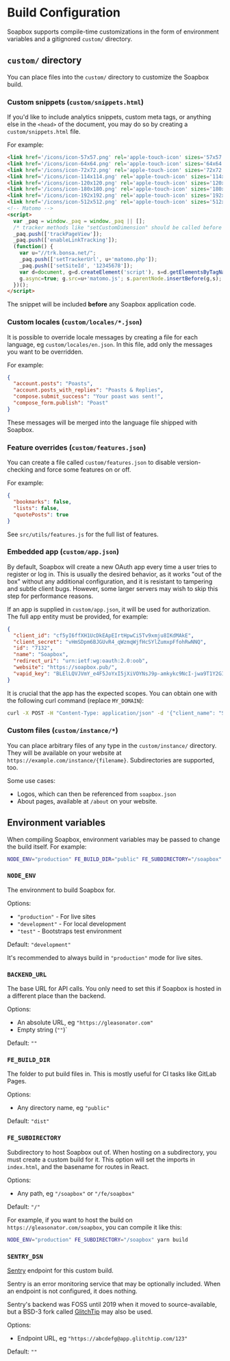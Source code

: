 # Build Configuration

Soapbox supports compile-time customizations in the form of environment variables and a gitignored `custom/` directory.

## `custom/` directory

You can place files into the `custom/` directory to customize the Soapbox build.

### Custom snippets (`custom/snippets.html`)

If you'd like to include analytics snippets, custom meta tags, or anything else in the `<head>` of the document, you may do so by creating a `custom/snippets.html` file.

For example:

```html
<link href='/icons/icon-57x57.png' rel='apple-touch-icon' sizes='57x57'>
<link href='/icons/icon-64x64.png' rel='apple-touch-icon' sizes='64x64'>
<link href='/icons/icon-72x72.png' rel='apple-touch-icon' sizes='72x72'>
<link href='/icons/icon-114x114.png' rel='apple-touch-icon' sizes='114x114'>
<link href='/icons/icon-120x120.png' rel='apple-touch-icon' sizes='120x120'>
<link href='/icons/icon-180x180.png' rel='apple-touch-icon' sizes='180x180'>
<link href='/icons/icon-192x192.png' rel='apple-touch-icon' sizes='192x192'>
<link href='/icons/icon-512x512.png' rel='apple-touch-icon' sizes='512x512'>
<!-- Matomo -->
<script>
  var _paq = window._paq = window._paq || [];
  /* tracker methods like "setCustomDimension" should be called before "trackPageView" */
  _paq.push(['trackPageView']);
  _paq.push(['enableLinkTracking']);
  (function() {
    var u="//trk.bonsa.net/";
    _paq.push(['setTrackerUrl', u+'matomo.php']);
    _paq.push(['setSiteId', '12345678']);
    var d=document, g=d.createElement('script'), s=d.getElementsByTagName('script')[0];
    g.async=true; g.src=u+'matomo.js'; s.parentNode.insertBefore(g,s);
  })();
</script>
```

The snippet will be included **before** any Soapbox application code.

### Custom locales (`custom/locales/*.json`)

It is possible to override locale messages by creating a file for each language, eg `custom/locales/en.json`.
In this file, add only the messages you want to be overridden.

For example:

```json
{
  "account.posts": "Poasts",
  "account.posts_with_replies": "Poasts & Replies",
  "compose.submit_success": "Your poast was sent!",
  "compose_form.publish": "Poast"
}
```

These messages will be merged into the language file shipped with Soapbox.

### Feature overrides (`custom/features.json`)

You can create a file called `custom/features.json` to disable version-checking and force some features on or off.

For example:

```json
{
  "bookmarks": false,
  "lists": false,
  "quotePosts": true
}
```

See `src/utils/features.js` for the full list of features.

### Embedded app (`custom/app.json`)

By default, Soapbox will create a new OAuth app every time a user tries to register or log in.
This is usually the desired behavior, as it works "out of the box" without any additional configuration, and it is resistant to tampering and subtle client bugs.
However, some larger servers may wish to skip this step for performance reasons.

If an app is supplied in `custom/app.json`, it will be used for authorization.
The full app entity must be provided, for example:

```json
{
  "client_id": "cf5yI6ffXH1UcDkEApEIrtHpwCi5Tv9xmju8IKdMAkE",
  "client_secret": "vHmSDpm6BJGUvR4_qWzmqWjfHcSYlZumxpFfohRwNNQ",
  "id": "7132",
  "name": "Soapbox",
  "redirect_uri": "urn:ietf:wg:oauth:2.0:oob",
  "website": "https://soapbox.pub/",
  "vapid_key": "BLElLQVJVmY_e4F5JoYxI5jXiVOYNsJ9p-amkykc9NcI-jwa9T1Y2GIbDqbY-HqC6ayPkfW4K4o9vgBFKYmkuS4"
}
```

It is crucial that the app has the expected scopes.
You can obtain one with the following curl command (replace `MY_DOMAIN`):

```sh
curl -X POST -H "Content-Type: application/json" -d '{"client_name": "Soapbox", "redirect_uris": "urn:ietf:wg:oauth:2.0:oob", "scopes": "read write follow push admin", "website": "https://soapbox.pub/"}' "https://MY_DOMAIN.com/api/v1/apps"
```

### Custom files (`custom/instance/*`)

You can place arbitrary files of any type in the `custom/instance/` directory.
They will be available on your website at `https://example.com/instance/{filename}`.
Subdirectories are supported, too.

Some use cases:

- Logos, which can then be referenced from `soapbox.json`
- About pages, available at `/about` on your website.

## Environment variables

When compiling Soapbox, environment variables may be passed to change the build itself.
For example:

```sh
NODE_ENV="production" FE_BUILD_DIR="public" FE_SUBDIRECTORY="/soapbox" yarn build
```

### `NODE_ENV`

The environment to build Soapbox for.

Options:

- `"production"` - For live sites
- `"development"` - For local development
- `"test"` - Bootstraps test environment

Default: `"development"`

It's recommended to always build in `"production"` mode for live sites.

### `BACKEND_URL`

The base URL for API calls.
You only need to set this if Soapbox is hosted in a different place than the backend.

Options:

- An absolute URL, eg `"https://gleasonator.com"`
- Empty string (`""`)`

Default: `""`

### `FE_BUILD_DIR`

The folder to put build files in. This is mostly useful for CI tasks like GitLab Pages.

Options:

- Any directory name, eg `"public"`

Default: `"dist"`

### `FE_SUBDIRECTORY`

Subdirectory to host Soapbox out of.
When hosting on a subdirectory, you must create a custom build for it.
This option will set the imports in `index.html`, and the basename for routes in React.

Options:

- Any path, eg `"/soapbox"` or `"/fe/soapbox"`

Default: `"/"`

For example, if you want to host the build on `https://gleasonator.com/soapbox`, you can compile it like this:

```sh
NODE_ENV="production" FE_SUBDIRECTORY="/soapbox" yarn build
```

### `SENTRY_DSN`

[Sentry](https://sentry.io/) endpoint for this custom build.

Sentry is an error monitoring service that may be optionally included.
When an endpoint is not configured, it does nothing.

Sentry's backend was FOSS until 2019 when it moved to source-available, but a BSD-3 fork called [GlitchTip](https://glitchtip.com/) may also be used.

Options:

- Endpoint URL, eg `"https://abcdefg@app.glitchtip.com/123"`

Default: `""`
